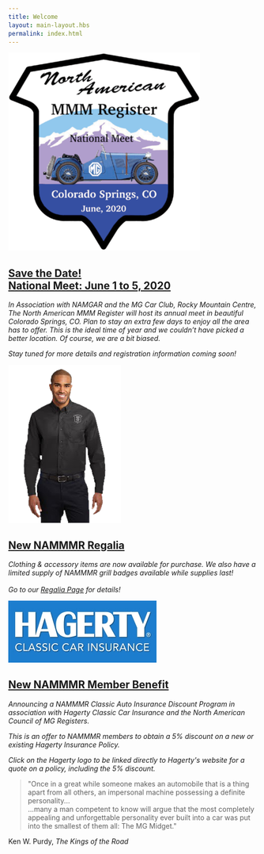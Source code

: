 ```yaml
---
title: Welcome
layout: main-layout.hbs
permalink: index.html
---
```


<div id="content-sections" class="content-block content-background">
<section id="home-feature" class="divided">
<a class="plain" href="events/"><img class="section-img" src="img/2020-cosprings-meet-logo.png" alt="2020: NAMMMR National Meet Colorado Springs, CO" /></a>

<a class="plain" href="events/">
<h2 class="green-heading">Save the Date!<br>National&nbsp;Meet:
June&nbsp;1&nbsp;to&nbsp;5, 2020</h2>
</a>

*In Association with NAMGAR and the MG Car Club, Rocky Mountain Centre, The
North American MMM Register will host its annual meet in beautiful Colorado
Springs, CO. Plan to stay an extra few days to enjoy all the area has to offer.
This is the ideal time of year and we couldn’t have picked a better location.
Of course, we are a bit biased.*

*Stay tuned for more details and registration information coming soon!*
</section>
<section class="content divided">
<a class="plain" href="regalia/"><img class="section-img" src="img/regalia-sample.png" alt="" /><a>

<a class="plain" href="regalia/">
<h2 class="green-heading">New NAMMMR Regalia</h2>
</a>

*Clothing & accessory items are now available for purchase.
We also have a limited supply of NAMMMR grill badges available
while supplies last!
<br><br>
Go to our <a href="regalia/">Regalia Page</a> for details!*
</section>
<section class="content">
<a class="plain" href="https://www.hagerty.com/apps/-/CLLTM"><img id="hagerty-logo" class="section-img" src="img/hagerty-logo.jpg" alt="" /><a>

<a class="plain" href="https://www.hagerty.com/apps/-/CLLTM">
<h2 class="green-heading">New NAMMMR Member Benefit</h2>
</a>

*Announcing a NAMMMR Classic Auto Insurance
Discount Program in association with
Hagerty Classic Car Insurance
and the North American Council of MG Registers.*

*This is an offer to NAMMMR members to obtain a 5% discount on
a new or existing Hagerty Insurance Policy.*

*Click on the Hagerty logo to be linked directly to Hagerty's website
for a quote on a policy, including the 5% discount.*
</section>
</div>

<div id="home-quote" class="content-block">
<aside>
<blockquote>
"Once in a great while someone makes an automobile that is a thing apart from all others, 
an impersonal machine possessing a definite personality...<br>
...many a man competent to know will argue
that the most completely appealing
and unforgettable personality ever built into a car
was put into the smallest of them all:
The MG Midget."
</blockquote>

Ken W. Purdy, *The Kings of the Road*
</aside>
</div>
